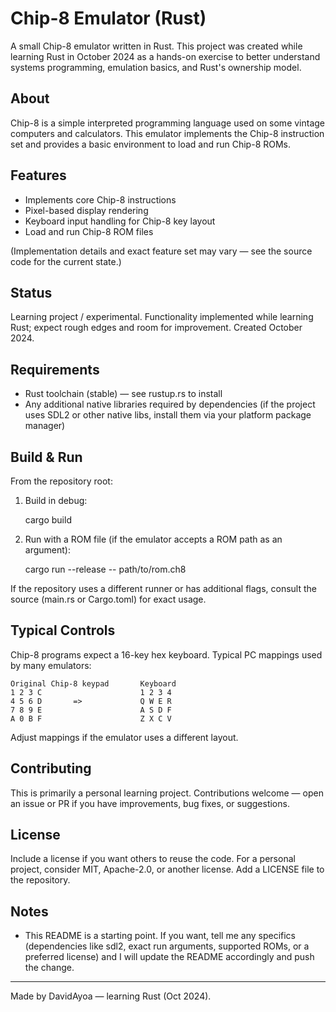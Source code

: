 # Chip-8 Emulator (Rust)

A small Chip-8 emulator written in Rust. This project was created while learning Rust in October 2024 as a hands-on exercise to better understand systems programming, emulation basics, and Rust's ownership model.

## About

Chip-8 is a simple interpreted programming language used on some vintage computers and calculators. This emulator implements the Chip-8 instruction set and provides a basic environment to load and run Chip-8 ROMs.

## Features

- Implements core Chip-8 instructions
- Pixel-based display rendering
- Keyboard input handling for Chip-8 key layout
- Load and run Chip-8 ROM files

(Implementation details and exact feature set may vary — see the source code for the current state.)

## Status

Learning project / experimental. Functionality implemented while learning Rust; expect rough edges and room for improvement. Created October 2024.

## Requirements

- Rust toolchain (stable) — see rustup.rs to install
- Any additional native libraries required by dependencies (if the project uses SDL2 or other native libs, install them via your platform package manager)

## Build & Run

From the repository root:

1. Build in debug:

   cargo build

2. Run with a ROM file (if the emulator accepts a ROM path as an argument):

   cargo run --release -- path/to/rom.ch8

If the repository uses a different runner or has additional flags, consult the source (main.rs or Cargo.toml) for exact usage.

## Typical Controls

Chip-8 programs expect a 16-key hex keyboard. Typical PC mappings used by many emulators:

```
Original Chip-8 keypad       Keyboard
1 2 3 C                      1 2 3 4
4 5 6 D       =>             Q W E R
7 8 9 E                      A S D F
A 0 B F                      Z X C V
```

Adjust mappings if the emulator uses a different layout.

## Contributing

This is primarily a personal learning project. Contributions welcome — open an issue or PR if you have improvements, bug fixes, or suggestions.

## License

Include a license if you want others to reuse the code. For a personal project, consider MIT, Apache-2.0, or another license. Add a LICENSE file to the repository.

## Notes

- This README is a starting point. If you want, tell me any specifics (dependencies like sdl2, exact run arguments, supported ROMs, or a preferred license) and I will update the README accordingly and push the change.

---

Made by DavidAyoa — learning Rust (Oct 2024).